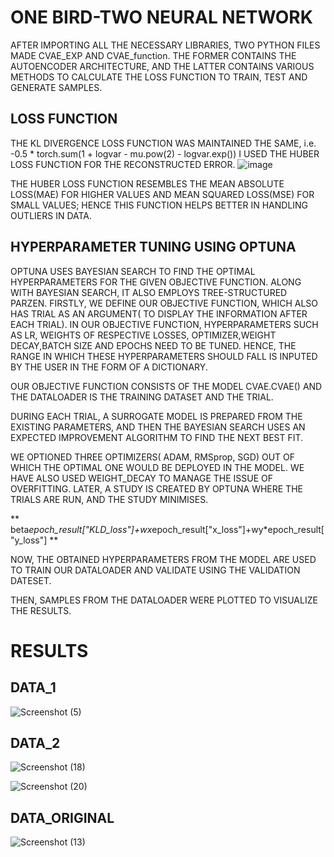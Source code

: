 
# ONE BIRD-TWO NEURAL NETWORK

AFTER  IMPORTING ALL THE NECESSARY LIBRARIES, TWO PYTHON FILES MADE CVAE_EXP AND CVAE_function. 
THE FORMER CONTAINS THE AUTOENCODER ARCHITECTURE, AND THE LATTER CONTAINS VARIOUS METHODS TO CALCULATE THE LOSS FUNCTION TO TRAIN, TEST AND GENERATE SAMPLES.






## LOSS FUNCTION       

THE KL DIVERGENCE LOSS FUNCTION WAS MAINTAINED THE SAME, i.e. -0.5 * torch.sum(1 + logvar - mu.pow(2) - logvar.exp())  I USED THE HUBER LOSS FUNCTION FOR THE RECONSTRUCTED ERROR.
 ![image](https://github.com/likithxlr804/One-bird--two-neural-network-challenge/assets/134731735/93e5aa00-a872-420a-930e-e12c854e0674)


THE HUBER LOSS FUNCTION RESEMBLES THE MEAN ABSOLUTE LOSS(MAE) FOR HIGHER VALUES AND MEAN SQUARED LOSS(MSE) FOR SMALL VALUES; HENCE THIS FUNCTION HELPS BETTER IN HANDLING OUTLIERS IN DATA.


## HYPERPARAMETER TUNING USING OPTUNA

OPTUNA USES BAYESIAN SEARCH TO FIND THE OPTIMAL HYPERPARAMETERS FOR THE GIVEN OBJECTIVE FUNCTION. ALONG WITH BAYESIAN SEARCH, IT ALSO EMPLOYS TREE-STRUCTURED PARZEN. 
FIRSTLY, WE DEFINE OUR OBJECTIVE FUNCTION, WHICH ALSO HAS TRIAL AS AN ARGUMENT( TO DISPLAY THE INFORMATION AFTER EACH TRIAL). IN OUR OBJECTIVE FUNCTION, HYPERPARAMETERS SUCH AS LR, WEIGHTS OF RESPECTIVE LOSSES, OPTIMIZER,WEIGHT DECAY,BATCH SIZE AND EPOCHS NEED TO BE TUNED. 
HENCE,  THE RANGE IN WHICH THESE HYPERPARAMETERS SHOULD FALL IS INPUTED BY THE USER IN THE FORM OF A DICTIONARY.

OUR OBJECTIVE FUNCTION CONSISTS OF THE MODEL CVAE.CVAE() AND THE DATALOADER IS THE TRAINING DATASET AND THE TRIAL.

DURING EACH TRIAL, A SURROGATE MODEL IS PREPARED FROM THE EXISTING PARAMETERS, AND THEN THE BAYESIAN SEARCH USES AN EXPECTED IMPROVEMENT ALGORITHM TO FIND THE NEXT BEST FIT.

WE OPTIONED THREE OPTIMIZERS( ADAM, RMSprop, SGD) OUT OF WHICH THE OPTIMAL ONE WOULD BE DEPLOYED IN THE MODEL. WE HAVE ALSO USED WEIGHT_DECAY TO MANAGE THE ISSUE OF OVERFITTING.
LATER, A STUDY IS CREATED BY OPTUNA WHERE THE TRIALS ARE RUN, AND THE STUDY MINIMISES.

 ** beta*epoch_result["KLD_loss"]+wx*epoch_result["x_loss"]+wy*epoch_result["y_loss"] ** 


NOW, THE OBTAINED HYPERPARAMETERS FROM THE MODEL ARE USED TO TRAIN OUR DATALOADER AND VALIDATE USING THE VALIDATION DATESET.

THEN, SAMPLES FROM THE DATALOADER WERE PLOTTED TO VISUALIZE THE RESULTS.

# RESULTS

## DATA_1

![Screenshot (5)](https://github.com/likithxlr804/One-bird--two-neural-network-challenge/assets/134731735/5d9a1477-e0a6-422f-8b32-c131f0c57b21)

## DATA_2
![Screenshot (18)](https://github.com/likithxlr804/One-bird--two-neural-network-challenge/assets/134731735/a6416fdc-4ef1-48a0-9019-3c9d8f55b131)


![Screenshot (20)](https://github.com/likithxlr804/One-bird--two-neural-network-challenge/assets/134731735/b3fc99c2-b9ef-4b2e-99c2-d827c84a204f)

## DATA_ORIGINAL

![Screenshot (13)](https://github.com/likithxlr804/One-bird--two-neural-network-challenge/assets/134731735/ca20b7d3-9d5b-4b5d-bb96-f497923315ec)









